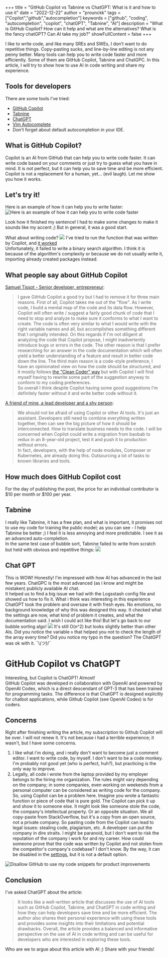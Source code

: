 +++
title = "GitHub Copilot vs Tabnine vs ChatGPT: What is it and how to use it"
date = "2022-12-22"
author = "prounckk"
tags = ["Copilot","github","autocompletion"]
keywords = ["github", "coding", "autocompletion", "copilot", "chatGPT", "Tabnine", "AI"]
description = "What is GitHub Copilot? How can it help and what are the alternatives? What is the fancy chatGPT? Can AI take my job?"
showFullContent = false
+++

I like to write code, and like many SREs and SWEs, I don’t want to do repetitive things. Copy-pasting sucks, and line-by-line editing is not any penny better. Many tools can help you to write code faster and more efficiently. Some of them are GitHub Copilot, Tabnine and ChatGPC. In this article, I will try to show how to use AI in code writing and share my experience.  
## Tools for developers
There are some tools I've tried:
- [GitHub Copilot](https://github.com/features/copilot)
- [Tabnine](https://www.tabnine.com/)
- [ChatGPT](https://chat.openai.com/chat)
- [Vim Autocomplete](https://lual.dev/blog/how-to-use-autocompletion-in-vim/)
- Don't forget about default autocompletion in your IDE.

## What is GitHub Copilot?
Copilot is an AI from GitHub that can help you to write code faster. It can write code based on your comments or just try to guess what you have in mind. It is not perfect, but it can help you to save time and be more efficient. Copilot is not a replacement for a human, yet... (evil laugh). Let me show you how it works.

## Let's try it!
Here is an example of how it can help you to write faster:
![Here is an example of how it can help you to write code faster](/2022/copilot-wrote-article-for-me.png "Here is an example of how it can help you to write code faster")

Look how it finished my sentence! I had to make some changes to make it sounds like my accent ;) But in general, it was a good start.

What about writing code?
![](/2022/github-copilot-bubble-sorting-go.gif )
I've tried to run the function that was written by Copilot, and [it worked](https://play.golang.com/p/Z9AJUEOhud6)  
Unfortunately, it failed to write a binary search algorithm. I think it is because of the algorithm's complexity or because we do not usually write it, importing already created packages instead.


## What people say about GitHub Copilot
[Samuel Tissot - Senior developer, entrepreneur](https://www.linkedin.com/in/samueltissot/):
>  I gave GitHub Copilot a good try but I had to remove it for three main reasons. First of all, Copilot takes me out of the "flow". As I write code, I build a mental map of the code and its data flow. However, Copilot will often write / suggest a fairly good chunk of code that I need to stop and analyze to make sure it conforms to what I want to create. The code is often very similar to what I would write with the right variable names and all, but accomplishes something different that I originally intended. On this regards if I'm not diligent at analyzing the code that Copilot propose, I might inadvertently introduce bugs or errors in the code. The other reason is that I prefer researching for an answer in the code documentation which will often yield a better understanding of a feature and result in better code down the line.  The third main reason is a code-style preference, I have an opinionated view on how the code should be structured, and it mostly follows [the "Clean Coder" way](https://www.amazon.ca/Clean-Coder-Conduct-Professional-Programmers/dp/0137081073/ref=sr_1_1?crid=2XDP6XRZS58XH&qid=1671729626&sr=8-1) but with Copilot I will find myself having to rewrite some part of the suggestion anyway to conform to my coding preferences.  
So overall I think despite Copilot having some good suggestions I'm definitely faster without it and write better code without it.

[A friend of mine, a lead developer and a shy person](https://www.linkedin.com/in/zarif-safiullin/):
> We should not be afraid of using Copilot or other AI tools. 
It's just an assistant. Developers still need to combine everything written together, then can see the big picture of how it should be interconnected. How to translate business needs to the code.  I will be concerned when Copilot could write a migration from baobab to redux in an 8-year-old project, test it and push it to production without errors.   
In fact, developers, with the help of node modules, Composer or Kubernetes, are already doing this. Outsourcing a lot of tasks to known libraries and tools.


## How much does GitHub Copilot cost
For the day of publishing the post, the price for an individual contributor is $10 per month or $100 per year.

## Tabnine
I really like Tabnine, it has a free plan, and what is important, it promises not to use my code for training the public model; as you can see - I help Tabnine be better ;) I feel it is less annoying and more predictable. I see it as an advanced auto-completion.   
In the same test case of bubble sort, Tabnine failed to write from scratch but held with obvious and repetitive things:
![](/2022/tabnine-bubble-sorting-go.gif )


## Chat GPT
This is WOW! Honestly! I'm impressed with how AI has advanced in the last few years. ChatGPC is the most advanced (as i know and might be mistaken) publicly available AI chat.   
It helped us to find a big issue we had with the Logsstash config file and showed us how to fix it. What i think was interesting in this experience ChatGPT took the problem and oversaw it with fresh eyes. No emotions, no background knowledge of why this was designed this way. It checked what the settings are now, what kind of problem it creates, and what the documentation said. I wish I could act like this!
But let's go back to our bubble sorting algo! 
![](/2022/chatgpt-bubble-sorting-go.png )
It's still O(n^2) but looks slightly better than other AIs. Did you notice the variable `n` that helped you not to check the length of the array every time? Did you notice my typo in the question? The ChatGPT was ok with it.  ¯\\_(ツ)_/¯ 

# GitHub Copilot vs ChatGPT
Interesting, but Copilot is ChatGPT! Almost!  
GitHub Copilot was developed in collaboration with OpenAI and powered by OpenAI Codex, which is a direct descendant of GPT-3 that has been trained for programming tasks. The difference is that ChatGPT is designed explicitly for chatbot applications, while Github Copilot (see OpenAI Codex) is for coders. 

## Concerns
Right after finishing writing the article, my subscription to Github Copilot will be over. I will not renew it. It's not because i had a terrible experience; it wasn't, but I have some concerns.
1. I like what i'm doing, and i really don't want to become just a comment editor. I want to write code, by myself. I don't want to be a code monkey. I'm probably not good yet (who is perfect, huh?), but practicing is the only way to improve. 
2. Legally, all code i wrote from the laptop provided by my employer belongs to the hiring me organization. The rules might vary depending on the company; in some companies, even working on weekends from a personal computer can be considered as writing code for the company. So, using Copilot can be a problem here. Imagine you wrote a fantastic function or piece of code that is pure gold. The Copilot can pick it up and show it to someone else. It might look like someone stole the code, the company's intellectual property.  Or an opposite situation. We all copy-paste from StackOverflow, but it's a copy from an open source, not a private company. So pasting code from the Copilot can lead to legal issues: stealing code, plagiarism, etc. A developer can put the company in dire straits. I might be paranoid, but I don't want to risk the reputation of the company i work for and my career. How could someone prove that the code was written by Copilot and not stolen from the competitor's company's codebase? I don't know.
By the way, it can be disabled in the [settings](https://github.com/settings/copilot), but it is not a default option.

![Disallow GitHub to use my code snippets for product improvements](/2022/github-copilot-settings.png "Disallow GitHub to use my code snippets for product improvements")


## Conclusion
I've asked ChatGPT about the article: 
> It looks like a well-written article that discusses the use of AI tools such as GitHub Copilot, Tabnine, and ChatGPT in code writing and how they can help developers save time and be more efficient. The author also shares their personal experience with using these tools and provides some insights into their limitations and potential drawbacks. Overall, the article provides a balanced and informative perspective on the use of AI in code writing and can be useful for developers who are interested in exploring these tools.

Who are we to argue about this article with AI ;) Share with your friends! 
